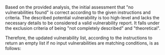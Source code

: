 Based on the provided analysis, the initial assessment that "no vulnerabilities found" is correct according to the given instructions and criteria. The described potential vulnerability is too high-level and lacks the necessary details to be considered a valid vulnerability report. It falls under the exclusion criteria of being "not completely described" and "theoretical".

Therefore, the updated vulnerability list, according to the instructions to return an empty list if no input vulnerabilities are matching conditions, is as follows:

```markdown